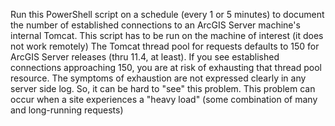 Run this PowerShell script on a schedule (every 1 or 5 minutes) to document the number of established connections to 
an ArcGIS Server machine's internal Tomcat.  This script has to be run on the machine of interest (it does not work remotely)
The Tomcat thread pool for requests defaults to 150 for ArcGIS Server releases (thru 11.4, at least).  If you see
established connections approaching 150, you are at risk of exhausting that thread pool resource.  The symptoms of
exhaustion are not expressed clearly in any server side log.  So, it can be hard to "see" this problem.
This problem can occur when a site experiences a "heavy load" (some combination of many and long-running requests)
